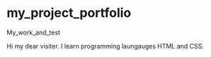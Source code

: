 # my_project_portfolio
My_work_and_test

Hi my dear visiter. I learn programming laungauges HTML and CSS.
